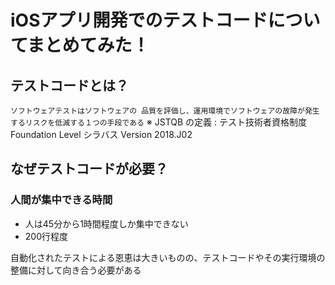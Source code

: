 # iOSアプリ開発でのテストコードについてまとめてみた！

## テストコードとは？

`ソフトウェアテストはソフトウェアの
品質を評価し、運用環境でソフトウェアの故障が発生するリスクを低減する１つの手段である`
※ JSTQB の定義 :  テスト技術者資格制度 Foundation Level シラバス Version 2018.J02


## なぜテストコードが必要？

### 人間が集中できる時間
- 人は45分から1時間程度しか集中できない
- 200行程度

自動化されたテストによる恩恵は大きいものの、テストコードやその実行環境の整備に対して向き合う必要がある








